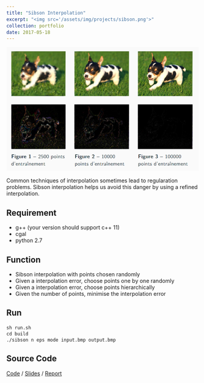 ```yaml
---
title: "Sibson Interpolation"
excerpt: "<img src='/assets/img/projects/sibson.png'>"
collection: portfolio
date: 2017-05-18
---
```


![Picture](/assets/img/projects/sibson.png)

Common techniques of interpolation sometimes lead to regularation problems. Sibson interpolation helps us avoid this danger by using a refined interpolation.

## Requirement

* g++ (your version should support c++ 11)
* cgal
* python 2.7

## Function

* Sibson interpolation with points chosen randomly
* Given a interpolation error, choose points one by one randomly
* Given a interpolation error, choose points hierarchically
* Given the number of points, minimise the interpolation error

## Run

```
sh run.sh
cd build
./sibson n eps mode input.bmp output.bmp
```

## Source Code

[Code](https://github.com/Tong-ZHAO/sibson_interpolation/) / [Slides](https://github.com/Tong-ZHAO/sibson_interpolation/blob/master/report/projet.pdf) / [Report](https://github.com/Tong-ZHAO/sibson_interpolation/blob/master/report/rapport.pdf)
